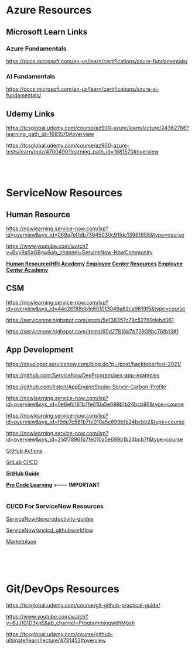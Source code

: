 # Azure Resources

## Microsoft Learn Links

### Azure Fundamentals
https://docs.microsoft.com/en-us/learn/certifications/azure-fundamentals/


### AI Fundamentals
https://docs.microsoft.com/en-us/learn/certifications/azure-ai-fundamentals/


## Udemy Links
https://tcsglobal.udemy.com/course/az900-azure/learn/lecture/24362766?learning_path_id=1681570#overview

https://tcsglobal.udemy.com/course/az900-azure-tests/learn/quiz/4700490?learning_path_id=1681570#overview




<br/>
<br/>



# ServiceNow Resources

## Human Resource
https://nowlearning.service-now.com/lxp?id=overview&sys_id=069a7ef1db73945030c91fdc13961958&type=course

https://www.youtube.com/watch?v=Bvy9aSaGBgw&ab_channel=ServiceNow-NowCommunity

[**Human Resource(HR) Academy**](https://community.servicenow.com/community?id=community_article&sys_id=49315446dbea2010d5c4d9d96896194b)
[**Employee Center Resources**](https://community.servicenow.com/community?id=community_forum&sys_id=dd4ba1e7db0e3810bb4a474d1396192c)
[**Employee Center Academy**](https://community.servicenow.com/community?id=community_article&sys_id=3cc2d0101b6b7050abbcece7624bcbd3)




## CSM
https://nowlearning.service-now.com/lxp?id=overview&sys_id=44c26f88db1e601013049a82ca9619f5&type=course

https://servicenow.highspot.com/spots/5e138357c79c52789debd061

https://servicenow.highspot.com/items/60d27816b7b73909bc76fb13#1




## App Development
https://developer.servicenow.com/blog.do?p=/post/hacktoberfest-2021/

https://github.com/ServiceNowDevProgram/aes-app-examples

https://github.com/Irston/AppEngineStudio-Server-Carbon-Profile

https://nowlearning.service-now.com/lxp?id=overview&sys_id=0e6efc161b7fe010a5e699b1b24bcb96&type=course

https://nowlearning.service-now.com/lxp?id=overview&sys_id=f9de7c561b7fe010a5e699b1b24bcbb2&type=course

https://nowlearning.service-now.com/lxp?id=overview&sys_id=214f78961b7fe010a5e699b1b24bcb7f&type=course

[GitHub Actions](https://www.youtube.com/watch?v=OZtm4tgHVo4&ab_channel=ServiceNowSupport)

[GitLab CI/CD](https://www.youtube.com/watch?v=Y9YjThpAlm8&ab_channel=ServiceNowSupport)

[**GitHub Guide**](https://developer.servicenow.com/dev.do#!/guides/rome/developer-program/github-guide/github-and-the-developer-site-training-guide-introduction)


[**Pro Code Learning**](https://nowlearning.service-now.com/lxp?id=overview&sys_id=45d691f287c07c50ed3b74c9cebb354d&type=path)   <--- **IMPORTANT**
<br/><br/>

### CI/CD For ServiceNow Resources
[ServiceNow/devproductivity-guides](https://github.com/ServiceNow/devproductivity-guides/tree/master/pluginsAndIntegrations)

[ServiceNow/sncicd_githubworkflow](https://github.com/ServiceNow/sncicd_githubworkflow)

[Marketplace](https://github.com/marketplace?type=actions&query=servicenow)


<br/>
<br/>
<br/>


# Git/DevOps Resources

https://tcsglobal.udemy.com/course/git-github-practical-guide/

https://www.youtube.com/watch?v=8JJ101D3knE&ab_channel=ProgrammingwithMosh

https://tcsglobal.udemy.com/course/github-ultimate/learn/lecture/4731452#overview














